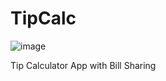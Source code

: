# TipCalc

![image](https://user-images.githubusercontent.com/59288386/189531078-fc3214d5-4c7c-4e9d-8e99-6b2f6bd40261.png)

Tip Calculator App with Bill Sharing

